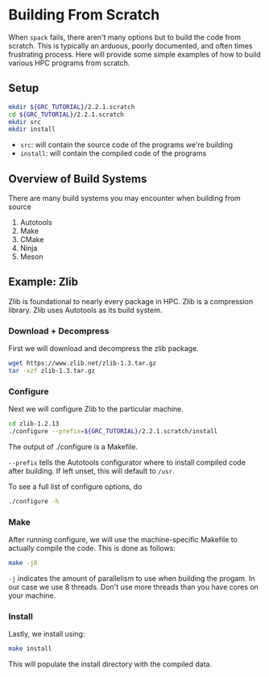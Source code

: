 # Building From Scratch

When `spack` fails, there aren't many options but to build the code from scratch. This is typically an arduous,
poorly documented, and often times frustrating process. Here will provide some simple examples of how to build
various HPC programs from scratch.

## Setup

```bash
mkdir ${GRC_TUTORIAL}/2.2.1.scratch
cd ${GRC_TUTORIAL}/2.2.1.scratch
mkdir src
mkdir install
```

- `src`: will contain the source code of the programs we're building
- `install`: will contain the compiled code of the programs

## Overview of Build Systems

There are many build systems you may encounter when building from source

1. Autotools
1. Make
1. CMake
1. Ninja
1. Meson

## Example: Zlib

Zlib is foundational to nearly every package in HPC. Zlib is a compression library. Zlib uses Autotools as its build system.

### Download + Decompress

First we will download and decompress the zlib package.

```bash
wget https://www.zlib.net/zlib-1.3.tar.gz
tar -xzf zlib-1.3.tar.gz
```

### Configure

Next we will configure Zlib to the particular machine.

```bash
cd zlib-1.2.13
./configure --prefix=${GRC_TUTORIAL}/2.2.1.scratch/install
```

The output of ./configure is a Makefile.

`--prefix` tells the Autotools configurator where to install compiled code after building. If left unset, this will default to `/usr`.

To see a full list of configure options, do

```bash
./configure -h
```

### Make

After running configure, we will use the machine-specific Makefile to actually compile the code. This is done as follows:

```bash
make -j8
```

`-j` indicates the amount of parallelism to use when building the progam. In our case we use 8 threads. Don't use more threads than
you have cores on your machine.

### Install

Lastly, we install using:

```bash
make install
```

This will populate the install directory with the compiled data.
